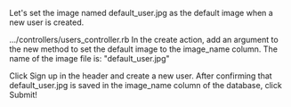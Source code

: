 Let's set the image named default_user.jpg as the default image when a new user is created.
  
.../controllers/users_controller.rb
In the create action, add an argument to the new method to set the default image to the image_name column.
The name of the image file is: 
"default_user.jpg"


Click Sign up in the header and create a new user.
After confirming that default_user.jpg is saved in the image_name column of the database, click Submit!
